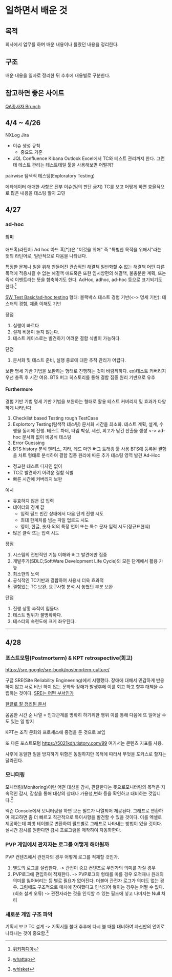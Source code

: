 # 일하면서 배운 것
## 목적
회사에서 업무를 하며 배운 내용이나 몰랐던 내용을 정리한다.

## 구조
배운 내용을 일자로 정리한 뒤 추후에 내용별로 구분한다.

## 참고하면 좋은 사이트
[QA종사자 Brunch](https://brunch.co.kr/@jiwonleeqa#articles)


## 4/4 ~ 4/26
NXLog
Jira
- 이슈 생성 규칙
  - 중요도 기준
- JQL
Confluence
Kibana
Outlook
Excel에서 TC와 테스트 관리까지 한다. 그런데 테스트 관리는 테스트테일 툴을 사용해보면 어떨까?

pairwise
탐색적 테스팅(Exploratory Testing)

메타데이터
애매한 사항은 전부 이슈(임의 판단 금지)
TC를 보고 어떻게 하면 효율적으로 많은 내용을 테스팅 할지 고민

## 4/27
### ad-hoc
#### 의미
애드혹(라틴어: Ad hoc 아드 혹[*])은 "이것을 위해" 즉 "특별한 목적을 위해서"라는 뜻의 라틴어로, 일반적으로 다음을 나타낸다.

특정한 문제나 일을 위해 만들어진 관습적인 해결책
일반화할 수 없는 해결책
어떤 다른 목적에 적응시킬 수 없는 해결책
애드혹은 또한 임시방편의 해결책, 불충분한 계획, 또는 즉석 이벤트라는 뜻을 함축하기도 한다. AdHoc, adhoc, ad-hoc 등으로 표기되기도 한다.[^위키피디아]

[SW Test Basic/ad-hoc testing](https://brunch.co.kr/@jiwonleeqa/103)
형태: 블랙박스 테스트
경험 기반(<-> 명세 기반): 테스터의 경험, 제품 이해도 기반

장점
1. 실행이 빠르다
2. 설계 비용이 들지 않는다.
3. 테스트 케이스로는 발견하기 어려운 결함 식별이 가능하다.

단점
1. 문서화 및 테스트 준비, 실행 종료에 대한 추적 관리가 어렵다.

보완
명세 기반 기법을 보완하는 형태로 진행하는 것이 바람직하다.
ex)테스트 커버리지 우선 충족 후 시간 여유. BTS 버그 히스토리를 통해 결함 집중 원리 기반으로 유추

#### Furthermore
경험 기반 기법
명세 기반 기법을 보완하는 형태로 활용
테스트 커버리지 및 효과가 다양하게 나타난다.

1. Checklist based Testing
rough TestCase
2. Explortory Testing(탐색적 테스팅)
문서화 시간을 최소화. 테스트 계획, 설계, 수행을 동시에 진행.
테스트 차터, 타임 박싱, 세션, 회고가 담긴 산출물 생성 <-> ad-hoc 문서화 없이 비공식 테스팅
3. Error Guessing
  1. BTS history 분석
  멘티스, 지라, 레드 마인 버그 트래킹 툴 사용
  BTS애 등록된 결함을 차트 형태로 분석하여 결함 집중 원리에 따른 추가 테스팅 영역 발견
Ad-Hoc
- 정교한 테스트 디자인 없이
- TC로 발견하기 어려운 결함 식별
- 빠른 시간에 커버리지 보완

예시
- 유효하지 않은 값 입력
- 데이터의 경계 값
  - 입력 필드 빈간 상태에서 다음 단계 진행 시도
  - 최대 한계치를 넘는 파일 업로드 시도
  - 영어, 한글, 숫자 외의 특정 언어 또는 특수 문자 입력 시도(정규표현식)
- 많은 클릭 또는 입력 시도


장점
1. 시스템의 전반적인 기능 이해와 버그 발견에만 집중
2. 개발주기(SDLC;SoftWare Development Life Cycle)의 모든 단계에서 활용 가능
3. 최소한의 노력
4. 공식적인 TC기반과 결합하여 사용시 더욱 효과적
5. 결함있는 TC 보완, 요구사항 분석 시 놓쳤던 부분 보완

단점
1. 진행 상황 추적이 힘들다.
2. 테스트 범위가 불명확하다.
3. 테스터의 숙련도에 크게 좌우된다.


[^위키피디아]:[위키피디아](https://ko.wikipedia.org/wiki/%EC%95%A0%EB%93%9C%ED%98%B9)

<hr />

## 4/28
### 포스트모텀(Postmorterm) & KPT retrospective(회고)
https://sre.google/sre-book/postmortem-culture/

구글 SRE(Site Reliability Engineering)에서 시행했다.
장애에 대해서 민감하게 반응하지 않고 서로 비난 하지 않는 문화와 장애가 발생후에 이를 회고 하고 향후 대책을 수립하는 것이다.
[SRE는 어떤 부서인가](https://bcho.tistory.com/1325)

[한글로 잘 정리된 문서](https://brunch.co.kr/@svillustrated/13)

꼼꼼한 시간 순 나열 = 인과관계를 명확히 하기위한 행위
이를 통해 다음에 또 일어날 수도 있는 일 방지

KPT는 조직 문화와 프로세스에 중점을 둔 것으로 보임

또 다른 포스트모텀 https://5021kdh.tistory.com/99
여기서는 콘텐츠 지표를 사용.

사후에 동일한 일을 방지하기 위함은 동일하지만 목적에 따라서 무엇을 포커스로 할지는 달라진다.


### 모니터링

모니터링(Monitoring)이란 어떤 대상을 감시, 관찰한다는 뜻으로모니터링의 목적은 지속적인 감시, 감찰을 통해 대상의 상태나 가용성,변화 등을 확인하고 대비하는 것입니다.[^whattap]

넥슨 Console에서 모니터링을 하면 모든 필드가 나열되어 제공된다. 그래프로 변환하여 제고하면 좀 더 빠르고 직관적으로 특이사항을 발견할 수 있을 것이다.
이를 엑셀로 제공하는데 피벗 테이블로 변환하여 필드별로 그래프로 나타내는 방법이 있을 것이다.
실시간 감시를 원한다면 감시 프로그램을 제작하여 자동화한다.

### PVP 게임에서 관저자는 로그를 어떻게 해야될까
PVP 컨텐츠에서 관전자의 경우 어떻게 로그를 적재할 것인가.
1. 별도의 로그를 설립한다. -> 관전이 중요 컨텐츠로 무언가의 의미를 가질 경우
2. PVP로그에 편입하여 적재한다. -> PVP로그의 형태를 따를 경우 오적재나 원래의 의미를 잃어버리는 등 별로 필요가 없어진다. 더불어 관전자 로그가 의미도 없는 경우.
그럼에도 구조적으로 매치에 참여했다고 인식되어 쌓이는 경우는 어쩔 수 없다.(최초 설계 오류) -> 관전자라는 것을 인식할 수 있는 필드에 넣고 나머지는 Null 처리

### 새로운 게임 구조 파악
기획서 보고 TC 설계
-> 기획서를 볼때 추후에 다시 볼 때를 대비하여 자신만의 언어로 나타내는 것이 중요함.[^whisket]


[^whattap]:[whattap](https://www.whatap.io/ko/blog/35/)
[^whisket]:[whisket](https://yozm.wishket.com/magazine/detail/1118/)
